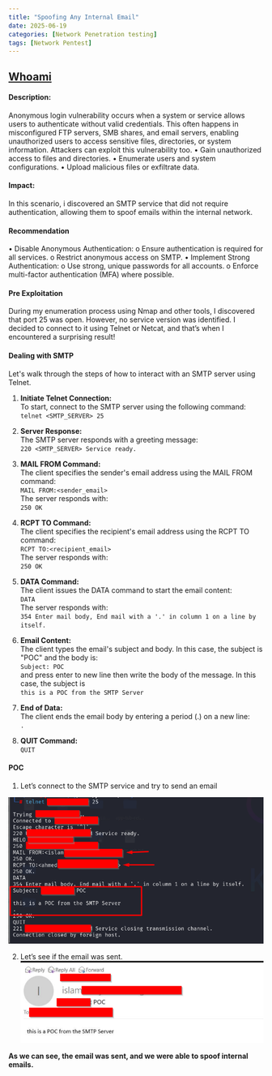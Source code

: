 ```yaml
---
title: "Spoofing Any Internal Email"
date: 2025-06-19 
categories: [Network Penetration testing]
tags: [Network Pentest]
---
```

## [Whoami](https://hesham2611.github.io/hesham.github.io/about/)

#### Description: 
Anonymous login vulnerability occurs when a system or service allows users to authenticate without valid credentials. This often happens in misconfigured FTP servers, SMB shares, and email servers, enabling unauthorized users to access sensitive files, directories, or system information. Attackers can exploit this vulnerability too.
•	Gain unauthorized access to files and directories.
•	Enumerate users and system configurations.
•	Upload malicious files or exfiltrate data.


#### Impact:
In this scenario, i discovered an SMTP service that did not require authentication, allowing them to spoof emails within the internal network.

#### Recommendation
•	Disable Anonymous Authentication:
    o	Ensure authentication is required for all services.
    o	Restrict anonymous access on SMTP.
•	Implement Strong Authentication:
    o	Use strong, unique passwords for all accounts.
    o	Enforce multi-factor authentication (MFA) where possible.



#### Pre Exploitation
During my enumeration process using Nmap and other tools, I discovered that port 25 was open. However, no service version was identified. I decided to connect to it using Telnet or Netcat, and that’s when I encountered a surprising result!

#### Dealing with SMTP

Let's walk through the steps of how to interact with an SMTP server using Telnet.

1) **Initiate Telnet Connection:**<br>
To start, connect to the SMTP server using the following command:<br>
`telnet <SMTP_SERVER> 25`

2) **Server Response:**<br>
The SMTP server responds with a greeting message:<br>
`220 <SMTP_SERVER> Service ready.`

3) **MAIL FROM Command:**<br>
The client specifies the sender's email address using the MAIL FROM command:<br>
`MAIL FROM:<sender_email>`<br>
The server responds with:<br>
`250 OK`<br>

4) **RCPT TO Command:**<br>
The client specifies the recipient's email address using the RCPT TO command:<br>
`RCPT TO:<recipient_email>`<br>
The server responds with:<br>
`250 OK`

5) **DATA Command:**<br>
The client issues the DATA command to start the email content:<br>
`DATA`<br>
The server responds with:<br>
`354 Enter mail body, End mail with a '.' in column 1 on a line by itself.`

6) **Email Content:**<br>
The client types the email's subject and body. In this case, the subject is "POC" and the body is:<br>
`Subject: POC`<br>
and press enter to new line then write the body of the message. In this case, the subject is  <br>
`this is a POC from the SMTP Server`

7) **End of Data:**<br>
The client ends the email body by entering a period (.) on a new line:<br>
`.`

8) **QUIT Command:**<br>
`QUIT`



#### POC 
1) Let’s connect to the SMTP service and try to send an email 

![Alt text](/assets/images/Network1.png)

2) Let’s see if the email was sent.
![Alt text](/assets/images/Network2.png)





**As we can see, the email was sent, and we were able to spoof internal emails.**
